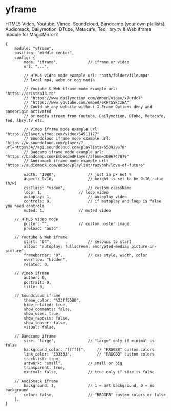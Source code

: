 # yframe

HTML5 Video, Youtube, Vimeo, Soundcloud, Bandcamp (your own plailists), Audiomack, Dailymotion, DTube, Metacafe, Ted, lbry.tv & Web iframe module for MagicMirror2

	{
		module: "yframe",
		position: "middle_center",
		config: {
			mode: "iframe",				// iframe or video
			url: "...",

			// HTML5 Video mode example url: "path/folder/file.mp4"
			// local mp4, webm or ogg media

			// Youtube & Web iframe mode example url: "https://cristea13.ro"
			// "https://www.dailymotion.com/embed/video/x7urdc7"
			// "https://www.youtube.com/embed/eKFTSSKCzWA"
			// Could be any website without X-Frame-Options deny and sameorigin activated
			// or media stream from Youtube, Dailymotion, DTube, Metacafe, Ted, lbry.tv etc.

			// Vimeo iframe mode example url: "https://player.vimeo.com/video/54511177"
			// Soundcloud iframe mode example url: "https://w.soundcloud.com/player/?url=https%3A//api.soundcloud.com/playlists/653929878"
			// Badcamp iframe mode example url: "https://bandcamp.com/EmbeddedPlayer/album=3096747879"
			// Audiomack iframe mode example url: "https://audiomack.com/embed/playlist/razvanh/love-of-future"

			width: "1080",				// just in px not %
			aspect: 9/16,				// height is set to be 9:16 ratio (h/w)
			cssClass: "video",			// custom className
			loop: 1,				// loop video
			autoplay: 1,				// autoplay video
			controls: 0,				// if autoplay and loop is false you need controls
			muted: 1,				// muted video

		// HTML5 Video mode
			poster: "",				// custom poster image
			preload: "auto",

		// Youtube & Web iframe
			start: "04",				// seconds to start
			allow: "autoplay; fullscreen; encrypted-media; picture-in-picture",
			frameborder: "0",			// css style, width, color
			overflow: "hidden",
			related: 0,

		// Vimeo iframe
			author: 0,
			portrait: 0,
			title: 0,

		// Soundcloud iframe
			theme_color: "%23ff5500",
			hide_related: true,
			show_comments: false,
			show_user: true,
			show_reposts: false,
			show_teaser: false,
			visual: false,

		// Bandcamp iframe
			size: "large",				// "large" only if minimal is false
			background_color: "ffffff",		// "RRGGBB" custom colors
			link_color: "333333",			// "RRGGBB" custom colors
			tracklist: true,
			artwork: "small",			// small or big
			transparent: true,
			minimal: false,				// true only if size is false

		// Audiomack iframe
			background: 1,				// 1 = art background, 0 = no background
			color: false,				// "RRGGBB" custom colors or false
		},
	}
